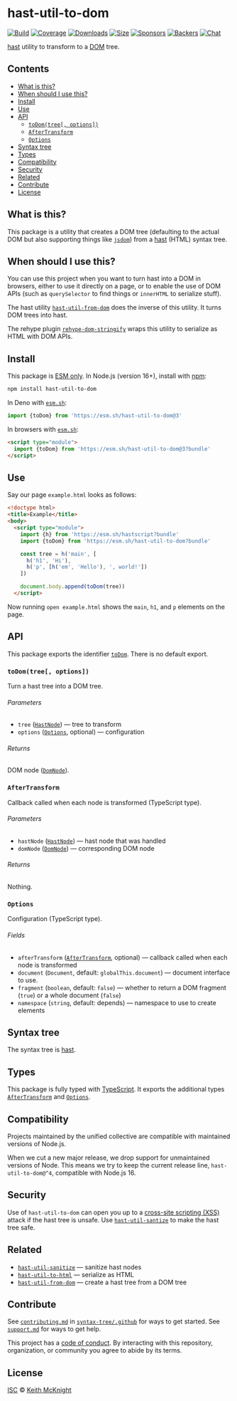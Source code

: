 # hast-util-to-dom

[![Build][build-badge]][build]
[![Coverage][coverage-badge]][coverage]
[![Downloads][downloads-badge]][downloads]
[![Size][size-badge]][size]
[![Sponsors][sponsors-badge]][collective]
[![Backers][backers-badge]][collective]
[![Chat][chat-badge]][chat]

[hast][] utility to transform to a [DOM][] tree.

## Contents

*   [What is this?](#what-is-this)
*   [When should I use this?](#when-should-i-use-this)
*   [Install](#install)
*   [Use](#use)
*   [API](#api)
    *   [`toDom(tree[, options])`](#todomtree-options)
    *   [`AfterTransform`](#aftertransform)
    *   [`Options`](#options)
*   [Syntax tree](#syntax-tree)
*   [Types](#types)
*   [Compatibility](#compatibility)
*   [Security](#security)
*   [Related](#related)
*   [Contribute](#contribute)
*   [License](#license)

## What is this?

This package is a utility that creates a DOM tree (defaulting to the actual DOM
but also supporting things like [`jsdom`][jsdom]) from a [hast][] (HTML) syntax
tree.

## When should I use this?

You can use this project when you want to turn hast into a DOM in browsers,
either to use it directly on a page, or to enable the use of DOM APIs (such as
`querySelector` to find things or `innerHTML` to serialize stuff).

The hast utility [`hast-util-from-dom`][hast-util-from-dom] does the inverse of
this utility.
It turns DOM trees into hast.

The rehype plugin [`rehype-dom-stringify`][rehype-dom-stringify] wraps this
utility to serialize as HTML with DOM APIs.

## Install

This package is [ESM only][esm].
In Node.js (version 16+), install with [npm][]:

```sh
npm install hast-util-to-dom
```

In Deno with [`esm.sh`][esmsh]:

```js
import {toDom} from 'https://esm.sh/hast-util-to-dom@3'
```

In browsers with [`esm.sh`][esmsh]:

```html
<script type="module">
  import {toDom} from 'https://esm.sh/hast-util-to-dom@3?bundle'
</script>
```

## Use

Say our page `example.html` looks as follows:

```html
<!doctype html>
<title>Example</title>
<body>
  <script type="module">
    import {h} from 'https://esm.sh/hastscript?bundle'
    import {toDom} from 'https://esm.sh/hast-util-to-dom?bundle'

    const tree = h('main', [
      h('h1', 'Hi'),
      h('p', [h('em', 'Hello'), ', world!'])
    ])

    document.body.append(toDom(tree))
  </script>
```

Now running `open example.html` shows the `main`, `h1`, and `p` elements on the
page.

## API

This package exports the identifier [`toDom`][api-to-dom].
There is no default export.

### `toDom(tree[, options])`

Turn a hast tree into a DOM tree.

###### Parameters

*   `tree` ([`HastNode`][hast-node])
    — tree to transform
*   `options` ([`Options`][api-options], optional)
    — configuration

###### Returns

DOM node ([`DomNode`][dom-node]).

### `AfterTransform`

Callback called when each node is transformed (TypeScript type).

###### Parameters

*   `hastNode` ([`HastNode`][hast-node])
    — hast node that was handled
*   `domNode` ([`DomNode`][dom-node])
    — corresponding DOM node

###### Returns

Nothing.

### `Options`

Configuration (TypeScript type).

###### Fields

*   `afterTransform` ([`AfterTransform`][api-after-transform], optional)
    — callback called when each node is transformed
*   `document` (`Document`, default: `globalThis.document`)
    — document interface to use.
*   `fragment` (`boolean`, default: `false`)
    — whether to return a DOM fragment (`true`) or a whole document (`false`)
*   `namespace` (`string`, default: depends)
    — namespace to use to create elements

## Syntax tree

The syntax tree is [hast][].

## Types

This package is fully typed with [TypeScript][].
It exports the additional types [`AfterTransform`][api-after-transform] and
[`Options`][api-options].

## Compatibility

Projects maintained by the unified collective are compatible with maintained
versions of Node.js.

When we cut a new major release, we drop support for unmaintained versions of
Node.
This means we try to keep the current release line, `hast-util-to-dom@^4`,
compatible with Node.js 16.

## Security

Use of `hast-util-to-dom` can open you up to a
[cross-site scripting (XSS)][xss] attack if the hast tree is unsafe.
Use [`hast-util-santize`][hast-util-sanitize] to make the hast tree safe.

## Related

*   [`hast-util-sanitize`](https://github.com/syntax-tree/hast-util-sanitize)
    — sanitize hast nodes
*   [`hast-util-to-html`](https://github.com/syntax-tree/hast-util-to-html)
    — serialize as HTML
*   [`hast-util-from-dom`](https://github.com/syntax-tree/hast-util-from-dom)
    — create a hast tree from a DOM tree

## Contribute

See [`contributing.md`][contributing] in [`syntax-tree/.github`][health] for
ways to get started.
See [`support.md`][support] for ways to get help.

This project has a [code of conduct][coc].
By interacting with this repository, organization, or community you agree to
abide by its terms.

## License

[ISC][license] © [Keith McKnight][author]

<!-- Definitions -->

[build-badge]: https://github.com/syntax-tree/hast-util-to-dom/workflows/main/badge.svg

[build]: https://github.com/syntax-tree/hast-util-to-dom/actions

[coverage-badge]: https://img.shields.io/codecov/c/github/syntax-tree/hast-util-to-dom.svg

[coverage]: https://codecov.io/github/syntax-tree/hast-util-to-dom

[downloads-badge]: https://img.shields.io/npm/dm/hast-util-to-dom.svg

[downloads]: https://www.npmjs.com/package/hast-util-to-dom

[size-badge]: https://img.shields.io/badge/dynamic/json?label=minzipped%20size&query=$.size.compressedSize&url=https://deno.bundlejs.com/?q=hast-util-to-dom

[size]: https://bundlejs.com/?q=hast-util-to-dom

[sponsors-badge]: https://opencollective.com/unified/sponsors/badge.svg

[backers-badge]: https://opencollective.com/unified/backers/badge.svg

[collective]: https://opencollective.com/unified

[chat-badge]: https://img.shields.io/badge/chat-discussions-success.svg

[chat]: https://github.com/syntax-tree/unist/discussions

[npm]: https://docs.npmjs.com/cli/install

[esm]: https://gist.github.com/sindresorhus/a39789f98801d908bbc7ff3ecc99d99c

[esmsh]: https://esm.sh

[typescript]: https://www.typescriptlang.org

[license]: license

[author]: https://keith.mcknig.ht

[health]: https://github.com/syntax-tree/.github

[contributing]: https://github.com/syntax-tree/.github/blob/main/contributing.md

[support]: https://github.com/syntax-tree/.github/blob/main/support.md

[coc]: https://github.com/syntax-tree/.github/blob/main/code-of-conduct.md

[xss]: https://en.wikipedia.org/wiki/Cross-site_scripting

[hast-util-sanitize]: https://github.com/syntax-tree/hast-util-sanitize

[hast-util-from-dom]: https://github.com/syntax-tree/hast-util-from-dom

[jsdom]: https://github.com/jsdom/jsdom

[rehype-dom-stringify]: https://github.com/rehypejs/rehype-dom/tree/main/packages/rehype-dom-stringify

[hast]: https://github.com/syntax-tree/hast

[hast-node]: https://github.com/syntax-tree/hast#nodes

[dom]: https://developer.mozilla.org/docs/Web/API/Document_Object_Model

[dom-node]: https://developer.mozilla.org/docs/Web/API/Node

[api-to-dom]: #todomtree-options

[api-after-transform]: #aftertransform

[api-options]: #options
